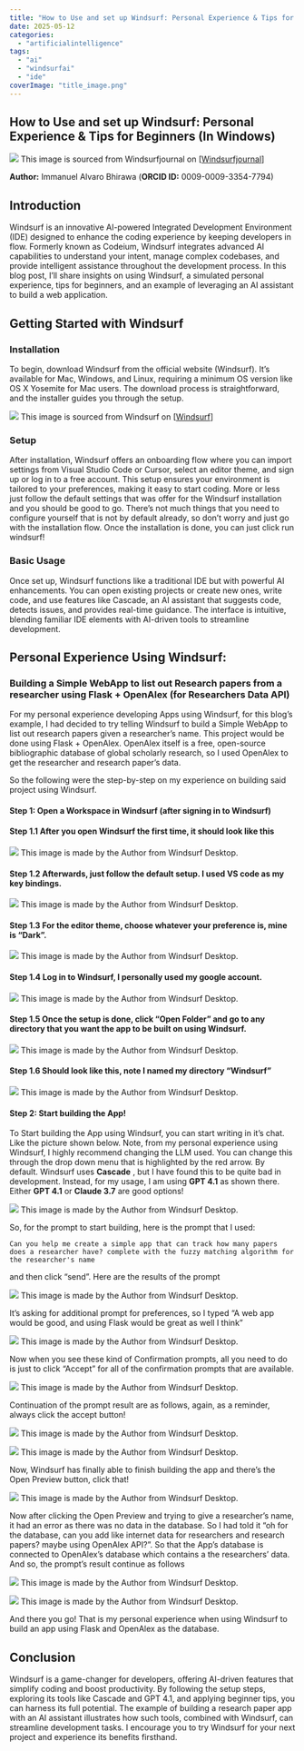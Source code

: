 ```yaml
---
title: "How to Use and set up Windsurf: Personal Experience & Tips for Beginners (In Windows)"
date: 2025-05-12
categories: 
  - "artificialintelligence"
tags:
  - "ai"
  - "windsurfai"
  - "ide"
coverImage: "title_image.png"
---
```


## How to Use and set up Windsurf: Personal Experience & Tips for Beginners (In Windows)

![](images/title_image.png)
This image is sourced from Windsurfjournal on \[[Windsurfjournal]( https://www.windsurfjournal.com/article,news,windsurf-ai-artificial-intelligence,10827,en/)\]

**Author:** Immanuel Alvaro Bhirawa (**ORCID ID:** 0009-0009-3354-7794)
## Introduction
Windsurf is an innovative AI-powered Integrated Development Environment (IDE) designed to enhance the coding experience by keeping developers in flow. Formerly known as Codeium,
Windsurf integrates advanced AI capabilities to understand your intent, manage complex codebases, and provide intelligent assistance throughout the development process. In this blog
post, I’ll share insights on using Windsurf, a simulated personal experience, tips for beginners, and an example of leveraging an AI assistant to build a web application.

## Getting Started with Windsurf
### Installation
To begin, download Windsurf from the official website (Windsurf). It’s available for Mac, Windows, and Linux, requiring a minimum OS version like OS X Yosemite for Mac users. The download process is straightforward, and the installer guides you through the setup.

![](images/image-1.png)
This image is sourced from Windsurf on \[[Windsurf](https://windsurf.com)\]

### Setup
After installation, Windsurf offers an onboarding flow where you can import settings from Visual Studio Code or Cursor, select an editor theme, and sign up or log in to a free account. This setup ensures your environment is tailored to your preferences, making it easy to start coding. More or less just follow the default settings that was offer for the Windsurf installation and you should be good to go. There’s not much things that you need to configure yourself that is not by default already, so don’t worry and just go with the installation flow. Once the installation is done, you can just click run windsurf!

### Basic Usage
Once set up, Windsurf functions like a traditional IDE but with powerful AI enhancements. You can open existing projects or create new ones, write code, and use features like Cascade, an AI assistant that suggests code, detects issues, and provides real-time guidance. The interface is intuitive, blending familiar IDE elements with AI-driven tools to streamline development.

## **Personal Experience Using Windsurf**: 
### Building a Simple WebApp to list out Research papers from a researcher using Flask + OpenAlex (for Researchers Data API)

For my personal experience developing Apps using Windsurf, for this blog’s example, I had decided to try telling Windsurf to build a Simple WebApp to list out research papers given a researcher’s name. This project would be done using Flask + OpenAlex. OpenAlex itself is a free, open-source bibliographic database of global scholarly research, so I used OpenAlex to get the researcher and research paper’s data.

So the following were the step-by-step on my experience on building said project using Windsurf.

#### **Step 1: Open a Workspace in Windsurf (after signing in to Windsurf)**

#### Step 1.1 After you open Windsurf the first time, it should look like this

![](images/image-2.png)
This image is made by the Author from Windsurf Desktop.

#### Step 1.2 Afterwards, just follow the default setup. I used VS code as my key bindings.

![](images/image-3.png)
This image is made by the Author from Windsurf Desktop.

#### Step 1.3 For the editor theme, choose whatever your preference is, mine is “Dark”.

![](images/image-4.png)
This image is made by the Author from Windsurf Desktop.

#### Step 1.4 Log in to Windsurf, I personally used my google account.

![](images/image-5.png)
This image is made by the Author from Windsurf Desktop.

#### Step 1.5 Once the setup is done, click “Open Folder” and go to any directory that you want the app to be built on using Windsurf.

![](images/image-6.png)
This image is made by the Author from Windsurf Desktop.

#### Step 1.6 Should look like this, note I named my directory “Windsurf”

![](images/image-7.png)
This image is made by the Author from Windsurf Desktop.

#### **Step 2: Start building the App!**

To Start building the App using Windsurf, you can start writing in it’s chat. Like the picture shown below. Note, from my personal experience using Windsurf, I highly recommend changing the LLM used. You can change this through the drop down menu that is highlighted by the red arrow. By default. Windsurf uses **Cascade** , but I have found this to be quite bad in development. Instead, for my usage, I am using **GPT 4.1** as shown there. Either **GPT 4.1** or **Claude 3.7** are good
options!

![](images/image-8.png)
This image is made by the Author from Windsurf Desktop.

So, for the prompt to start building, here is the prompt that I used:

```
Can you help me create a simple app that can track how many papers does a researcher have? complete with the fuzzy matching algorithm for the researcher's name
```

and then click “send”. Here are the results of the prompt

![](images/image-9.png)
This image is made by the Author from Windsurf Desktop.

It’s asking for additional prompt for preferences, so I typed “A web app would be good, and using Flask would be great as well I think”

![](images/image-10.png)
This image is made by the Author from Windsurf Desktop.

Now when you see these kind of Confirmation prompts, all you need to do is just to click “Accept” for all of the confirmation prompts that are available.

![](images/image-11.png)
This image is made by the Author from Windsurf Desktop.

Continuation of the prompt result are as follows, again, as a reminder, always click the accept button!

![](images/image-12.png)
This image is made by the Author from Windsurf Desktop.

![](images/image-13.png)
This image is made by the Author from Windsurf Desktop.

Now, Windsurf has finally able to finish building the app and there’s the Open Preview button, click that!

![](images/image-14.png)
This image is made by the Author from Windsurf Desktop.

Now after clicking the Open Preview and trying to give a researcher’s name, it had an error as there was no data in the database. So I had told it “oh for the database, can you add like internet data for researchers and research papers? maybe using OpenAlex API?”. So that the App’s database is connected to OpenAlex’s database which contains a the researchers’ data. And so, the prompt’s result continue as follows

![](images/image-15.png)
This image is made by the Author from Windsurf Desktop.

![](images/image-16.png)
This image is made by the Author from Windsurf Desktop.

And there you go! That is my personal experience when using Windsurf to build an app using Flask and OpenAlex as the database.


## Conclusion
Windsurf is a game-changer for developers, offering AI-driven features that simplify coding and boost productivity. By following the setup steps, exploring its tools like Cascade and GPT 4.1, and applying beginner tips, you can harness its full potential. The example of building a research paper app with an AI assistant illustrates how such tools, combined with Windsurf, can streamline development tasks. I encourage you to try Windsurf for your next project and experience its benefits firsthand.
